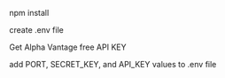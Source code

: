 npm install

create .env file

Get Alpha Vantage free API KEY

add PORT, SECRET_KEY, and API_KEY values to .env file



